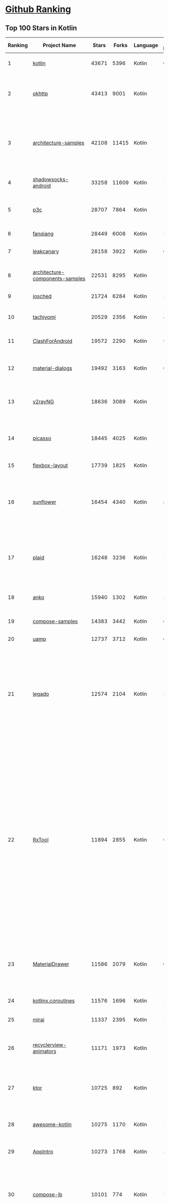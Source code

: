 [Github Ranking](../README.md)
==========

## Top 100 Stars in Kotlin

| Ranking | Project Name | Stars | Forks | Language | Open Issues | Description | Last Commit |
| ------- | ------------ | ----- | ----- | -------- | ----------- | ----------- | ----------- |
| 1 | [kotlin](https://github.com/JetBrains/kotlin) | 43671 | 5396 | Kotlin | 0 | The Kotlin Programming Language.  | 2023-01-19T10:00:25Z |
| 2 | [okhttp](https://github.com/square/okhttp) | 43413 | 9001 | Kotlin | 145 | Square’s meticulous HTTP client for the JVM, Android, and GraalVM. | 2023-01-19T09:59:25Z |
| 3 | [architecture-samples](https://github.com/android/architecture-samples) | 42108 | 11415 | Kotlin | 150 | A collection of samples to discuss and showcase different architectural tools and patterns for Android apps. | 2023-01-18T09:59:21Z |
| 4 | [shadowsocks-android](https://github.com/shadowsocks/shadowsocks-android) | 33258 | 11609 | Kotlin | 29 | A shadowsocks client for Android | 2022-12-20T17:01:31Z |
| 5 | [p3c](https://github.com/alibaba/p3c) | 28707 | 7864 | Kotlin | 126 | Alibaba Java Coding Guidelines pmd implements and IDE plugin | 2022-09-30T06:59:56Z |
| 6 | [fanqiang](https://github.com/bannedbook/fanqiang) | 28449 | 6008 | Kotlin | 268 | 翻墙-科学上网 | 2023-01-15T06:57:18Z |
| 7 | [leakcanary](https://github.com/square/leakcanary) | 28158 | 3922 | Kotlin | 68 | A memory leak detection library for Android. | 2022-12-06T15:00:45Z |
| 8 | [architecture-components-samples](https://github.com/android/architecture-components-samples) | 22531 | 8295 | Kotlin | 146 | Samples for Android Architecture Components.  | 2023-01-18T14:06:04Z |
| 9 | [iosched](https://github.com/google/iosched) | 21724 | 6284 | Kotlin | 55 | The Google I/O Android App | 2023-01-05T18:35:51Z |
| 10 | [tachiyomi](https://github.com/tachiyomiorg/tachiyomi) | 20529 | 2356 | Kotlin | 464 | Free and open source manga reader for Android. | 2023-01-19T03:49:58Z |
| 11 | [ClashForAndroid](https://github.com/Kr328/ClashForAndroid) | 19572 | 2290 | Kotlin | 97 | A rule-based tunnel for Android. | 2022-12-13T13:48:16Z |
| 12 | [material-dialogs](https://github.com/afollestad/material-dialogs) | 19492 | 3163 | Kotlin | 0 | 😍 A beautiful, fluid, and extensible dialogs API for Kotlin & Android. | 2022-05-01T03:38:46Z |
| 13 | [v2rayNG](https://github.com/2dust/v2rayNG) | 18636 | 3089 | Kotlin | 199 | A V2Ray client for Android, support Xray core and v2fly core | 2023-01-13T04:01:48Z |
| 14 | [picasso](https://github.com/square/picasso) | 18445 | 4025 | Kotlin | 187 | A powerful image downloading and caching library for Android | 2022-12-15T10:06:13Z |
| 15 | [flexbox-layout](https://github.com/google/flexbox-layout) | 17739 | 1825 | Kotlin | 109 | Flexbox for Android  | 2022-11-04T10:28:40Z |
| 16 | [sunflower](https://github.com/android/sunflower) | 16454 | 4340 | Kotlin | 83 | A gardening app illustrating Android development best practices with migrating a View-based app to Jetpack Compose. | 2023-01-18T22:55:02Z |
| 17 | [plaid](https://github.com/nickbutcher/plaid) | 16248 | 3236 | Kotlin | 77 | An Android app which provides design news & inspiration as well as being an example of implementing material design. | 2022-10-29T15:03:46Z |
| 18 | [anko](https://github.com/Kotlin/anko) | 15940 | 1302 | Kotlin | 237 | Pleasant Android application development | 2019-12-05T08:59:41Z |
| 19 | [compose-samples](https://github.com/android/compose-samples) | 14383 | 3442 | Kotlin | 6 | Official Jetpack Compose samples. | 2023-01-13T23:45:58Z |
| 20 | [uamp](https://github.com/android/uamp) | 12737 | 3712 | Kotlin | 65 | A sample audio app for Android | 2023-01-14T23:32:56Z |
| 21 | [legado](https://github.com/gedoor/legado) | 12574 | 2104 | Kotlin | 35 | Legado 3.0 Book Reader with powerful controls & full functions❤️阅读3.0, 阅读是一款可以自定义来源阅读网络内容的工具，为广大网络文学爱好者提供一种方便、快捷舒适的试读体验。 | 2023-01-19T09:55:34Z |
| 22 | [RxTool](https://github.com/Tamsiree/RxTool) | 11894 | 2855 | Kotlin | 0 | Android开发人员不得不收集的工具类集合 \| 支付宝支付 \| 微信支付（统一下单） \| 微信分享 \| Zip4j压缩（支持分卷压缩与加密） \| 一键集成UCrop选择圆形头像 \| 一键集成二维码和条形码的扫描与生成 \| 常用Dialog \| WebView的封装可播放视频 \| 仿斗鱼滑动验证码 \| Toast封装 \| 震动 \| GPS \| Location定位 \| 图片缩放 \| Exif 图片添加地理位置信息（经纬度） \| 蛛网等级 \| 颜色选择器 \| ArcGis \| VTPK \| 编译运行一下说不定会找到惊喜 | 2022-04-10T06:56:48Z |
| 23 | [MaterialDrawer](https://github.com/mikepenz/MaterialDrawer) | 11586 | 2079 | Kotlin | 0 | The flexible, easy to use, all in one drawer library for your Android project. Now brand new with material 2 design. | 2023-01-10T07:21:16Z |
| 24 | [kotlinx.coroutines](https://github.com/Kotlin/kotlinx.coroutines) | 11576 | 1696 | Kotlin | 250 | Library support for Kotlin coroutines  | 2023-01-18T08:49:47Z |
| 25 | [mirai](https://github.com/mamoe/mirai) | 11337 | 2395 | Kotlin | 222 | 高效率 QQ 机器人支持库 | 2023-01-18T16:03:47Z |
| 26 | [recyclerview-animators](https://github.com/wasabeef/recyclerview-animators) | 11171 | 1973 | Kotlin | 104 | An Android Animation library which easily add itemanimator to RecyclerView items. | 2021-02-14T13:34:32Z |
| 27 | [ktor](https://github.com/ktorio/ktor) | 10725 | 892 | Kotlin | 132 | Framework for quickly creating connected applications in Kotlin with minimal effort | 2023-01-19T02:01:56Z |
| 28 | [awesome-kotlin](https://github.com/KotlinBy/awesome-kotlin) | 10275 | 1170 | Kotlin | 20 | A curated list of awesome Kotlin related stuff Inspired by awesome-java.  | 2023-01-18T13:47:00Z |
| 29 | [AppIntro](https://github.com/AppIntro/AppIntro) | 10273 | 1768 | Kotlin | 30 | Make a cool intro for your Android app. | 2023-01-13T01:00:42Z |
| 30 | [compose-jb](https://github.com/JetBrains/compose-jb) | 10101 | 774 | Kotlin | 798 | Compose Multiplatform, a modern UI framework for Kotlin that makes building performant and beautiful user interfaces easy and enjoyable. | 2023-01-19T09:17:32Z |
| 31 | [timber](https://github.com/JakeWharton/timber) | 9870 | 939 | Kotlin | 46 | A logger with a small, extensible API which provides utility on top of Android's normal Log class. | 2022-10-28T08:35:53Z |
| 32 | [RxBinding](https://github.com/JakeWharton/RxBinding) | 9716 | 950 | Kotlin | 31 | RxJava binding APIs for Android's UI widgets. | 2021-11-18T17:51:21Z |
| 33 | [nowinandroid](https://github.com/android/nowinandroid) | 9534 | 1249 | Kotlin | 49 | A fully functional Android app built entirely with Kotlin and Jetpack Compose | 2023-01-19T09:59:40Z |
| 34 | [TranslationPlugin](https://github.com/YiiGuxing/TranslationPlugin) | 9472 | 692 | Kotlin | 25 | Translation plugin for IntelliJ based IDEs/Android Studio/HUAWEI DevEco Studio. | 2023-01-17T04:18:06Z |
| 35 | [coil](https://github.com/coil-kt/coil) | 8837 | 558 | Kotlin | 24 | Image loading for Android backed by Kotlin Coroutines. | 2023-01-18T18:45:56Z |
| 36 | [moshi](https://github.com/square/moshi) | 8723 | 709 | Kotlin | 76 | A modern JSON library for Kotlin and Java. | 2023-01-03T23:24:33Z |
| 37 | [okio](https://github.com/square/okio) | 8233 | 1169 | Kotlin | 70 | A modern I/O library for Android, Java, and Kotlin Multiplatform. | 2023-01-16T23:51:43Z |
| 38 | [VancedManager](https://github.com/TeamVanced/VancedManager) | 7890 | 1231 | Kotlin | 59 | Vanced Installer | 2022-03-14T13:59:17Z |
| 39 | [koin](https://github.com/InsertKoinIO/koin) | 7797 | 594 | Kotlin | 77 | Koin - a pragmatic lightweight dependency injection framework for Kotlin & Kotlin Multiplatform | 2023-01-12T15:58:12Z |
| 40 | [cheesesquare](https://github.com/chrisbanes/cheesesquare) | 7790 | 1851 | Kotlin | 0 | Demos the new Android Design library. | 2020-12-07T17:39:00Z |
| 41 | [k-9](https://github.com/thundernest/k-9) | 7564 | 2318 | Kotlin | 622 | K-9 Mail – Open Source Email App for Android | 2023-01-18T12:00:45Z |
| 42 | [SpotiFlyer](https://github.com/Shabinder/SpotiFlyer) | 7357 | 600 | Kotlin | 1228 | Kotlin Multiplatform Music Downloader, Supports Spotify /   Gaana / Youtube Music / Jio Saavn / SoundCloud.                                                                                          NOTE:   BEING REWRITTEN,  SO  STAY TUNED. | 2023-01-17T20:41:06Z |
| 43 | [SmsForwarder](https://github.com/pppscn/SmsForwarder) | 7293 | 1076 | Kotlin | 11 | 短信转发器——监控Android手机短信、来电、APP通知，并根据指定规则转发到其他手机：钉钉群自定义机器人、钉钉企业内机器人、企业微信群机器人、飞书机器人、企业微信应用消息、邮箱、bark、webhook、Telegram机器人、Server酱、PushPlus、手机短信等。包括主动控制服务端与客户端，让你轻松远程发短信、查短信、查通话、查话簿、查电量等。（V3.0 新增）PS.这个APK主要是学习与自用，如有BUG请提ISSUE，同时欢迎大家提PR指正 | 2023-01-18T15:40:44Z |
| 44 | [RIBs](https://github.com/uber/RIBs) | 7252 | 855 | Kotlin | 83 | Uber's cross-platform mobile architecture framework. | 2023-01-18T14:02:55Z |
| 45 | [ideavim](https://github.com/JetBrains/ideavim) | 7155 | 678 | Kotlin | 0 | IdeaVim – A Vim engine for JetBrains IDEs | 2023-01-18T15:49:21Z |
| 46 | [kotlin-native](https://github.com/JetBrains/kotlin-native) | 7073 | 616 | Kotlin | 0 | Kotlin/Native infrastructure | 2021-08-10T12:31:53Z |
| 47 | [RxKotlin](https://github.com/ReactiveX/RxKotlin) | 6915 | 464 | Kotlin | 21 | RxJava bindings for Kotlin | 2021-12-29T22:32:43Z |
| 48 | [Exposed](https://github.com/JetBrains/Exposed) | 6808 | 570 | Kotlin | 351 | Kotlin SQL Framework | 2023-01-16T14:06:06Z |
| 49 | [sourcerer-app](https://github.com/sourcerer-io/sourcerer-app) | 6687 | 288 | Kotlin | 206 | 🦄 Sourcerer app makes a visual profile from your GitHub and git repositories. | 2020-09-30T20:20:13Z |
| 50 | [Compressor](https://github.com/zetbaitsu/Compressor) | 6685 | 946 | Kotlin | 118 | An android image compression library. | 2022-08-25T12:06:12Z |
| 51 | [fenix](https://github.com/mozilla-mobile/fenix) | 6615 | 1301 | Kotlin | 1039 | Firefox for Android | 2023-01-19T09:56:44Z |
| 52 | [javalin](https://github.com/javalin/javalin) | 6265 | 512 | Kotlin | 14 | A simple and modern Java and Kotlin web framework | 2023-01-09T22:05:18Z |
| 53 | [Pokedex](https://github.com/skydoves/Pokedex) | 6227 | 794 | Kotlin | 6 | 🗡️ Pokedex demonstrates modern Android development with Hilt, Material Motion, Coroutines, Flow, Jetpack (Room, ViewModel) based on MVVM architecture. | 2023-01-16T08:54:05Z |
| 54 | [accompanist](https://github.com/google/accompanist) | 5996 | 470 | Kotlin | 47 | A collection of extension libraries for Jetpack Compose | 2023-01-18T18:12:29Z |
| 55 | [BiliRoaming](https://github.com/yujincheng08/BiliRoaming) | 5976 | 366 | Kotlin | 13 | 哔哩漫游，解除B站客户端番剧区域限制的Xposed模块，并且提供其他小功能。An Xposed module that unblocks bangumi area limit of BILIBILI with miscellaneous features. | 2023-01-17T18:54:06Z |
| 56 | [acra](https://github.com/ACRA/acra) | 5972 | 1136 | Kotlin | 2 | Application Crash Reports for Android | 2023-01-18T22:17:15Z |
| 57 | [Anki-Android](https://github.com/ankidroid/Anki-Android) | 5893 | 1797 | Kotlin | 340 | AnkiDroid: Anki flashcards on Android. Your secret trick to achieve superhuman information retention. | 2023-01-19T08:21:35Z |
| 58 | [uhabits](https://github.com/iSoron/uhabits) | 5842 | 819 | Kotlin | 14 | Loop Habit Tracker, a mobile app for creating and maintaining long-term positive habits | 2023-01-01T03:04:48Z |
| 59 | [facebook-android-sdk](https://github.com/facebook/facebook-android-sdk) | 5801 | 3700 | Kotlin | 50 | Used to integrate Android apps with Facebook Platform. | 2023-01-15T05:53:51Z |
| 60 | [android-showcase](https://github.com/igorwojda/android-showcase) | 5758 | 811 | Kotlin | 7 | 💎 Android application following best practices:  Kotlin, Coroutines, JetPack, Clean Architecture, Feature Modules, Tests, MVVM, DI, Static Analysis... | 2023-01-13T03:35:37Z |
| 61 | [android-oss](https://github.com/kickstarter/android-oss) | 5688 | 1013 | Kotlin | 1 | Kickstarter for Android. Bring new ideas to life, anywhere. | 2023-01-19T02:10:43Z |
| 62 | [tivi](https://github.com/chrisbanes/tivi) | 5586 | 779 | Kotlin | 35 | Tivi is a work-in-progress TV show tracking Android app, which connects to Trakt.tv. It is still in its early stages of development and currently only contains two pieces of UI. It is under heavy development. | 2023-01-19T09:50:06Z |
| 63 | [MultiType](https://github.com/drakeet/MultiType) | 5582 | 746 | Kotlin | 10 | Flexible multiple types for Android RecyclerView. | 2022-08-28T04:51:44Z |
| 64 | [Design-Patterns-In-Kotlin](https://github.com/dbacinski/Design-Patterns-In-Kotlin) | 5517 | 675 | Kotlin | 2 | Design Patterns implemented in Kotlin | 2021-03-15T12:16:24Z |
| 65 | [arrow](https://github.com/arrow-kt/arrow) | 5449 | 390 | Kotlin | 47 | Λrrow - Functional companion to Kotlin's Standard Library | 2023-01-19T09:13:20Z |
| 66 | [Alerter](https://github.com/Tapadoo/Alerter) | 5368 | 642 | Kotlin | 39 | An Android Alerting Library | 2021-09-20T16:52:26Z |
| 67 | [ktlint](https://github.com/pinterest/ktlint) | 5354 | 455 | Kotlin | 39 | An anti-bikeshedding Kotlin linter with built-in formatter | 2023-01-18T19:33:44Z |
| 68 | [android-developer-roadmap](https://github.com/skydoves/android-developer-roadmap) | 5320 | 473 | Kotlin | 9 | 🗺 The 2022 Android Developer Roadmap suggests learning paths to understanding Android development. | 2023-01-11T12:52:14Z |
| 69 | [topeka](https://github.com/android/topeka) | 5212 | 1099 | Kotlin | 8 | A fun to play quiz that showcases material design on Android | 2021-01-22T21:31:15Z |
| 70 | [mavericks](https://github.com/airbnb/mavericks) | 5182 | 432 | Kotlin | 45 | Mavericks: Android on Autopilot | 2023-01-10T10:24:55Z |
| 71 | [detekt](https://github.com/detekt/detekt) | 5104 | 700 | Kotlin | 147 | Static code analysis for Kotlin | 2023-01-19T09:30:00Z |
| 72 | [Android-Iconics](https://github.com/mikepenz/Android-Iconics) | 5052 | 635 | Kotlin | 4 | Android-Iconics - Use any icon font, or vector (.svg) as drawable in your application. | 2023-01-10T12:43:11Z |
| 73 | [sqldelight](https://github.com/cashapp/sqldelight) | 4969 | 434 | Kotlin | 177 | SQLDelight - Generates typesafe Kotlin APIs from SQL | 2023-01-19T08:21:04Z |
| 74 | [ComposeCookBook](https://github.com/Gurupreet/ComposeCookBook) | 4957 | 628 | Kotlin | 7 | A Collection on all Jetpack compose UI elements, Layouts, Widgets and Demo screens to see it's potential | 2023-01-11T11:00:15Z |
| 75 | [williamchart](https://github.com/diogobernardino/williamchart) | 4929 | 798 | Kotlin | 28 | Android Library to rapidly develop attractive and insightful charts in android applications. | 2022-02-15T12:19:27Z |
| 76 | [DBFlow](https://github.com/agrosner/DBFlow) | 4854 | 616 | Kotlin | 33 | A blazing fast, powerful, and very simple ORM android database library that writes database code for you. | 2022-03-15T02:19:57Z |
| 77 | [mockk](https://github.com/mockk/mockk) | 4788 | 279 | Kotlin | 191 | mocking library for Kotlin | 2023-01-17T07:41:39Z |
| 78 | [Unciv](https://github.com/yairm210/Unciv) | 4746 | 1118 | Kotlin | 130 | Open-source Android/Desktop remake of Civ V | 2023-01-19T10:01:58Z |
| 79 | [SagerNet](https://github.com/SagerNet/SagerNet) | 4652 | 766 | Kotlin | 65 | The universal proxy toolchain for Android | 2023-01-18T16:48:56Z |
| 80 | [muzei](https://github.com/muzei/muzei) | 4463 | 948 | Kotlin | 26 | Muzei Live Wallpaper for Android | 2023-01-15T01:58:51Z |
| 81 | [booster](https://github.com/didi/booster) | 4318 | 506 | Kotlin | 34 | 🚀Optimizer for mobile applications | 2023-01-13T01:17:09Z |
| 82 | [Android-CleanArchitecture-Kotlin](https://github.com/android10/Android-CleanArchitecture-Kotlin) | 4304 | 876 | Kotlin | 72 | This is a movies sample app in Kotlin, which is part of a serie of blog posts I have written about architecting android application using different approaches. | 2022-02-18T13:56:04Z |
| 83 | [kotlinx.serialization](https://github.com/Kotlin/kotlinx.serialization) | 4283 | 567 | Kotlin | 341 | Kotlin multiplatform / multi-format serialization  | 2023-01-19T08:50:34Z |
| 84 | [fuel](https://github.com/kittinunf/fuel) | 4267 | 400 | Kotlin | 85 | The easiest HTTP networking library for Kotlin/Android | 2022-12-13T02:49:49Z |
| 85 | [intellij-rust](https://github.com/intellij-rust/intellij-rust) | 4238 | 358 | Kotlin | 1599 | Rust plugin for the IntelliJ Platform | 2023-01-19T09:04:08Z |
| 86 | [androidx](https://github.com/androidx/androidx) | 4224 | 697 | Kotlin | 2 | Development environment for Android Jetpack extension libraries under the androidx namespace. Synchronized with Android Jetpack's primary development branch on AOSP. | 2023-01-19T09:19:29Z |
| 87 | [LibreTube](https://github.com/libre-tube/LibreTube) | 4167 | 258 | Kotlin | 58 | An alternative frontend for YouTube, for Android. | 2023-01-19T03:51:17Z |
| 88 | [chains](https://github.com/ethereum-lists/chains) | 4152 | 1647 | Kotlin | 27 | provides metadata for networkIDs and chainIDs | 2023-01-19T09:03:35Z |
| 89 | [RxDownload](https://github.com/ssseasonnn/RxDownload) | 4092 | 624 | Kotlin | 41 | A multi-threaded download tool written with RxJava and Kotlin | 2021-10-28T03:03:13Z |
| 90 | [camera-samples](https://github.com/android/camera-samples) | 4090 | 2096 | Kotlin | 101 | Multiple samples showing the best practices in camera APIs on Android. | 2023-01-09T19:37:21Z |
| 91 | [Kotlin-Tutorials](https://github.com/bennyhuo/Kotlin-Tutorials) | 4086 | 566 | Kotlin | 8 | 【持续更新中】本仓库持续记录以 Kotlin 为基础的视频内容的制作过程 | 2022-04-03T23:34:28Z |
| 92 | [qksms](https://github.com/moezbhatti/qksms) | 3957 | 1041 | Kotlin | 436 | The most beautiful SMS messenger for Android | 2023-01-16T17:54:10Z |
| 93 | [wire](https://github.com/square/wire) | 3928 | 545 | Kotlin | 138 | gRPC and protocol buffers for Android, Kotlin, and Java. | 2023-01-19T08:03:47Z |
| 94 | [corda](https://github.com/corda/corda) | 3910 | 1083 | Kotlin | 47 | Corda is an open source blockchain project, designed for business from the start. Only Corda allows you to build interoperable blockchain networks that transact in strict privacy. Corda's smart contract technology allows businesses to transact directly, with value. | 2023-01-18T14:05:01Z |
| 95 | [gradle-play-publisher](https://github.com/Triple-T/gradle-play-publisher) | 3897 | 324 | Kotlin | 17 | GPP is Android's unofficial release automation Gradle Plugin. It can do anything from building, uploading, and then promoting your App Bundle or APK to publishing app listings and other metadata. | 2022-10-13T19:32:07Z |
| 96 | [intellij-rainbow-brackets](https://github.com/izhangzhihao/intellij-rainbow-brackets) | 3875 | 161 | Kotlin | 11 | 🌈Rainbow Brackets for IntelliJ based IDEs/Android Studio/HUAWEI DevEco Studio | 2023-01-12T04:31:56Z |
| 97 | [reader](https://github.com/hectorqin/reader) | 3839 | 4070 | Kotlin | 23 | 阅读3服务器版，桌面端，iOS可用。后端 Kotlin + Spring Boot + Vert.x + Coroutine ；前端 Vue.js + Element。麻烦点点star，关注一下公众号【假装大佬】❗️ | 2023-01-16T10:49:37Z |
| 98 | [Context-Menu.Android](https://github.com/Yalantis/Context-Menu.Android) | 3824 | 999 | Kotlin | 4 | You can easily add awesome animated context menu to your app. | 2022-09-22T10:30:21Z |
| 99 | [ShimmerRecyclerView](https://github.com/sharish/ShimmerRecyclerView) | 3812 | 554 | Kotlin | 13 | None | 2020-11-06T04:24:46Z |
| 100 | [kotest](https://github.com/kotest/kotest) | 3775 | 565 | Kotlin | 79 | Powerful, elegant and flexible test framework for Kotlin with additional assertions, property testing and data driven testing | 2023-01-19T08:53:12Z |

